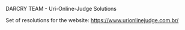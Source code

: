 DARCRY TEAM - Uri-Online-Judge Solutions

Set of resolutions for the website: https://www.urionlinejudge.com.br/
